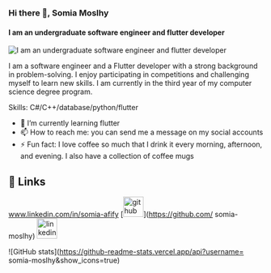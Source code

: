 ### Hi there 👋, Somia Moslhy
#### I am an undergraduate software engineer and flutter developer
![I am an undergraduate software engineer and flutter developer](http://i.imgur.com/c7GmAJf.png)

I am a software engineer and a Flutter developer with a strong background in problem-solving. I enjoy participating in competitions and challenging myself to learn new skills. I am currently in the third year of my computer science degree program.

Skills: C#/C++/database/python/flutter

- 🌱 I’m currently learning flutter  
- 📫 How to reach me: you can send me a message on my social accounts 
- ⚡ Fun fact: I love coffee so much that I drink it every morning, afternoon, and evening. I also have a collection of coffee mugs 
## 🔗 Links
www.linkedin.com/in/somia-afify
[<img src='https://cdn.jsdelivr.net/npm/simple-icons@3.0.1/icons/github.svg' alt='github' height='40'>](https://github.com/ somia-moslhy)  [<img src='https://cdn.jsdelivr.net/npm/simple-icons@3.0.1/icons/linkedin.svg' alt='linkedin' height='40'>](www.linkedin.com/in/somia-afify/)  

![GitHub stats](https://github-readme-stats.vercel.app/api?username= somia-moslhy&show_icons=true)  



